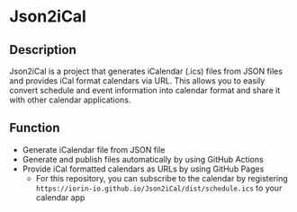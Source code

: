 # Json2iCal

## Description

Json2iCal is a project that generates iCalendar (.ics) files from JSON files and provides iCal format calendars via URL. This allows you to easily convert schedule and event information into calendar format and share it with other calendar applications.

## Function

- Generate iCalendar file from JSON file
- Generate and publish files automatically by using GitHub Actions
- Provide iCal formatted calendars as URLs by using GitHub Pages
  - For this repository, you can subscribe to the calendar by registering `https://iorin-io.github.io/Json2iCal/dist/schedule.ics` to your calendar app
